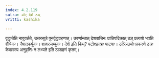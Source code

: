 ```yaml
---
index: 4.2.119
sutra: ओर् देशे ठञ्
vritti: kashika

---
```

वृद्धातेति नावुवर्तते, उत्तरसूत्रे पुनर्वृद्धग्रहणात्। उवर्णान्तात् देशवाचिनः प्रातिपदिकात् ठञ् प्रत्ययो भवति शैषिकः। नैषादकर्षुकः। शावरजम्बुकः। देशे इति किम्? पटोश्छात्राः पाटवाः। ठञ्ञिठयोः प्रकरणे ठञः केवलस्य अनुवृत्तिः न लभ्यते इति ठञ्ग्रहणं कृतम्।